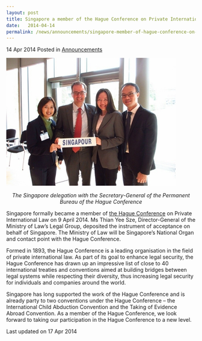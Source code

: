 ```yaml
---
layout: post
title: Singapore a member of the Hague Conference on Private International Law
date:   2014-04-14
permalink: /news/announcements/singapore-member-of-hague-conference-on-pte-intl-law
---
```


14 Apr 2014 Posted in [Announcements](/news/announcements)

![Legal Group Hauge Conference](/images/news/announcements/1399988823645.jpg)


<p style="text-align: center"><i>The Singapore delegation with the Secretary-General of the Permanent Bureau of the Hague Conference</i></p>

Singapore formally became a member of [the Hague Conference](http://www.hcch.net/index_en.php) on Private International Law on 9 April 2014.  Ms Thian Yee Sze, Director-General of the Ministry of Law’s Legal Group, deposited the instrument of acceptance on behalf of Singapore. The Ministry of Law will be Singapore’s National Organ and contact point with the Hague Conference.

Formed in 1893, the Hague Conference is a leading organisation in the field of private international law.   As part of its goal to enhance legal security, the Hague Conference has drawn up an impressive list of close to 40 international treaties and conventions aimed at building bridges between legal systems while respecting their diversity, thus increasing legal security for individuals and companies around the world. 

Singapore has long supported the work of the Hague Conference and is already party to two conventions under the Hague Conference – the International Child Abduction Convention and the Taking of Evidence Abroad Convention.  As a member of the Hague Conference, we look forward to taking our participation in the Hague Conference to a new level. 



<p class="right-side-updated">Last updated on 17 Apr 2014</p> 


